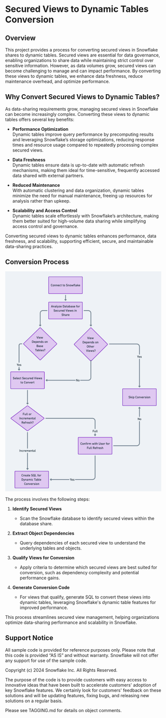 # Secured Views to Dynamic Tables Conversion

## Overview

This project provides a process for converting secured views in Snowflake shares to dynamic tables. Secured views are essential for data governance, enabling organizations to share data while maintaining strict control over sensitive information. However, as data volumes grow, secured views can become challenging to manage and can impact performance. By converting these views to dynamic tables, we enhance data freshness, reduce maintenance overhead, and optimize performance.

## Why Convert Secured Views to Dynamic Tables?

As data-sharing requirements grow, managing secured views in Snowflake can become increasingly complex. Converting these views to dynamic tables offers several key benefits:

- **Performance Optimization**  
  Dynamic tables improve query performance by precomputing results and leveraging Snowflake’s storage optimizations, reducing response times and resource usage compared to repeatedly processing complex secured views.

- **Data Freshness**  
  Dynamic tables ensure data is up-to-date with automatic refresh mechanisms, making them ideal for time-sensitive, frequently accessed data shared with external partners.

- **Reduced Maintenance**  
  With automatic clustering and data organization, dynamic tables minimize the need for manual maintenance, freeing up resources for analysis rather than upkeep.

- **Scalability and Access Control**  
  Dynamic tables scale effortlessly with Snowflake’s architecture, making them better suited for high-volume data sharing while simplifying access control and governance.

Converting secured views to dynamic tables enhances performance, data freshness, and scalability, supporting efficient, secure, and maintainable data-sharing practices.

## Conversion Process

![flowchart](/helper-secure-views-to-dynamic-tables/secure_views_dt_conversion.png)

The process involves the following steps:

1. **Identify Secured Views**  
   - Scan the Snowflake database to identify secured views within the database share.

2. **Extract Object Dependencies**  
   - Query dependencies of each secured view to understand the underlying tables and objects.

3. **Qualify Views for Conversion**  
   - Apply criteria to determine which secured views are best suited for conversion, such as dependency complexity and potential performance gains.

4. **Generate Conversion Code**  
   - For views that qualify, generate SQL to convert these views into dynamic tables, leveraging Snowflake's dynamic table features for improved performance.

This process streamlines secured view management, helping organizations optimize data-sharing performance and scalability in Snowflake.

## Support Notice
All sample code is provided for reference purposes only. Please note that this code is provided “AS IS” and without warranty.  Snowflake will not offer any support for use of the sample code.

Copyright (c) 2024 Snowflake Inc. All Rights Reserved.

The purpose of the code is to provide customers with easy access to innovative ideas that have been built to accelerate customers' adoption of key Snowflake features.  We certainly look for customers' feedback on these solutions and will be updating features, fixing bugs, and releasing new solutions on a regular basis.

Please see TAGGING.md for details on object comments.
